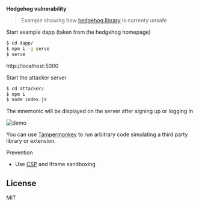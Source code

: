 **Hedgehog vulnerability**

> Example showing how [hedgehog library](https://hedgehog.audius.co) is currenty unsafe

Start example dapp (taken from the hedgehog homepage)

```bash
$ cd dapp/
$ npm i -g serve
$ serve
```

http://localhost:5000

Start the attacker server

```bash
$ cd attacker/
$ npm i
$ node index.js
```

The mnemonic will be displayed on the server after signing up or logging in

<img src="https://user-images.githubusercontent.com/168240/58727984-a94b5700-839a-11e9-9f99-96cb2d82da67.gif" alt="demo">

You can use [Tampermonkey](https://chrome.google.com/webstore/detail/tampermonkey/dhdgffkkebhmkfjojejmpbldmpobfkfo?hl=en) to run arbitrary code simulating a third party library or extension.

Prevention

- Use [CSP](https://developer.mozilla.org/en-US/docs/Web/HTTP/CSP) and iframe sandboxing

## License

MIT
